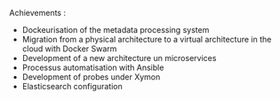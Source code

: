 Achievements :
* Dockeurisation of the metadata processing system
* Migration from a physical architecture to a virtual architecture in the cloud with Docker Swarm
* Development of a new architecture un microservices
* Processus automatisation with Ansible
* Development of probes under Xymon
* Elasticsearch configuration
